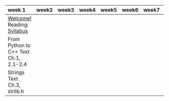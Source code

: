 | week 1                                                       | week2 | week3 | week4 | week5 | week6 | week7 | week8 | week9 | week10 |
| :----------------------------------------------------------- | ----- | ----- | ----- | ----- | ----- | ----- | ----- | ----- | ------ |
| [Welcome!](./week-01/Lecture1_Welcome.md) Reading: [Syllabus](./week-01/Syllabus.md) |       |       |       |       |       |       |       |       |        |
| From Python to C++  Text Ch.1, 2.1-2.4                       |       |       |       |       |       |       |       |       |        |
| Strings Text Ch.3, strlib.h                                  |       |       |       |       |       |       |       |       |        |